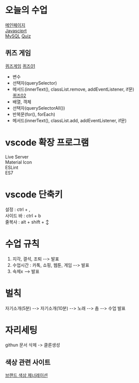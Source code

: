 # 오늘의 수업
[메인페이지](https://kingsong97.github.io/class2024/)   
[Javasciprt](https://kingsong97.github.io/class2024/Javascript/index.html)   
[MySQL](https://kingsong97.github.io/class2024/mysql/index.html)
[Quiz](https://kingsong97.github.io/class2024/quiz/index.html)   

## 퀴즈 게임
[퀴즈게임](https://kingsong97.github.io/class2024/quiz/index.html)
[퀴즈01](https://kingsong97.github.io/class2024/quiz/quiz01.html)
- 변수   
- 선택자(querySelector)   
- 메서드(innerText(), classList.remove, addEventListener, if문)   
[퀴즈02](https://kingsong97.github.io/class2024/quiz/quiz02.html)
- 배열, 객체   
- 선택자(querySelectorAll())   
- 반복문(for(), forEach)   
- 메서드(innerText(), classList.add, addEventListener, if문) 

# vscode 확장 프로그램

Live Server     
Material Icon   
ESLint  
ES7 


# vscode 단축키

설정 : ctrl + ,        
사이드 바 : ctrl + b      
줄복사 : alt + shift + ↕      


# 수업 규칙

1. 지각, 결석, 조퇴 --> 발표   
2. 수업시간 : 카톡, 쇼핑, 웹툰, 게임 --> 발표   
3. 숙제x --> 발표      


# 벌칙
자기소개(5분) --> 자기소개(10분) --> 노래 --> 춤 --> 수업 발표   

# 자리세팅
githun 문서 삭제 -> 클론생성

## 색상 관련 사이트
[브랜드 색상 제너레이션](https://huemint.com/brand-intersection/)